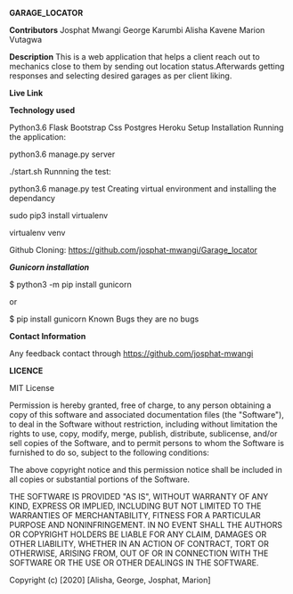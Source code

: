 **GARAGE_LOCATOR**

**Contributors**
Josphat Mwangi
George Karumbi
Alisha Kavene
Marion Vutagwa

**Description**
This is a web application that helps a client reach out to mechanics close to them by sending out location status.Afterwards getting responses and selecting desired garages as per client liking.

**Live Link**


**Technology used**

Python3.6
Flask
Bootstrap
Css
Postgres
Heroku
Setup Installation
Running the application:

python3.6 manage.py server

./start.sh
Runnning the test:

python3.6 manage.py test
Creating virtual environment and installing the dependancy

sudo pip3 install virtualenv

virtualenv venv

Github Cloning:
https://github.com/josphat-mwangi/Garage_locator

***Gunicorn installation***

$ python3 -m pip install gunicorn

or

$ pip install gunicorn
Known Bugs
they are no bugs

**Contact Information**

Any feedback contact through https://github.com/josphat-mwangi

**LICENCE**

MIT License

Permission is hereby granted, free of charge, to any person obtaining a copy of this software and associated documentation files (the "Software"), to deal in the Software without restriction, including without limitation the rights to use, copy, modify, merge, publish, distribute, sublicense, and/or sell copies of the Software, and to permit persons to whom the Software is furnished to do so, subject to the following conditions:

The above copyright notice and this permission notice shall be included in all copies or substantial portions of the Software.

THE SOFTWARE IS PROVIDED "AS IS", WITHOUT WARRANTY OF ANY KIND, EXPRESS OR IMPLIED, INCLUDING BUT NOT LIMITED TO THE WARRANTIES OF MERCHANTABILITY, FITNESS FOR A PARTICULAR PURPOSE AND NONINFRINGEMENT. IN NO EVENT SHALL THE AUTHORS OR COPYRIGHT HOLDERS BE LIABLE FOR ANY CLAIM, DAMAGES OR OTHER LIABILITY, WHETHER IN AN ACTION OF CONTRACT, TORT OR OTHERWISE, ARISING FROM, OUT OF OR IN CONNECTION WITH THE SOFTWARE OR THE USE OR OTHER DEALINGS IN THE SOFTWARE.

Copyright (c) [2020] [Alisha, George, Josphat, Marion]
